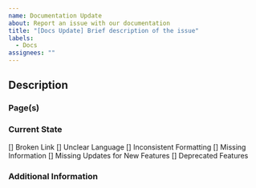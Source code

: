 ```yaml
---
name: Documentation Update
about: Report an issue with our documentation
title: "[Docs Update] Brief description of the issue"
labels:
  - Docs
assignees: ""
---
```


## Description

<!-- A clear and concise description of what needs to be updated in the documents -->

### Page(s)

<!-- Which page(s) need updating? -->

### Current State

[] Broken Link
[] Unclear Language
[] Inconsistent Formatting
[] Missing Information
[] Missing Updates for New Features
[] Deprecated Features

### Additional Information

<!-- Add any other context, screenshots, or relevant information about the issue -->
